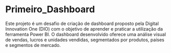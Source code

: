 # Primeiro_Dashboard
Este projeto é um desafio de criação de dashboard proposto pela Digital Innovation One (DIO) com o objetivo de aprender e praticar a utilização da ferramenta Power BI. O dashboard desenvolvido oferece uma análise visual de vendas, lucros e unidades vendidas, segmentados por produtos, países e segmentos de mercado.
